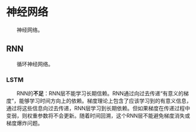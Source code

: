 # 神经网络

&emsp;&emsp;神经网络。

## RNN

&emsp;&emsp;循环神经网络。


### LSTM

&emsp;&emsp;RNN的**不足**：RNN层不能学习长期信赖。RNN通过向过去传递“有意义的梯度”，能够学习时间方向上的依赖。梯度理论上包含了应该学习到的有意义信息，通过将这些信息向过去传递，RNN层学习到长期依赖。但如果梯度在传递过程中变弱，则权重参数将不会更新。随着时间回溯，这个RNN层不能避免梯度消失或梯度爆炸问题。